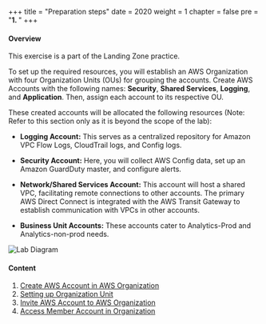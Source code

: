 +++
title = "Preparation steps"
date = 2020
weight = 1
chapter = false
pre = "<b>1. </b>"
+++

#### Overview

This exercise is a part of the Landing Zone practice.

To set up the required resources, you will establish an AWS Organization with four Organization Units (OUs) for grouping the accounts. Create AWS Accounts with the following names: **Security**, **Shared Services**, **Logging**, and **Application**. Then, assign each account to its respective OU.

These created accounts will be allocated the following resources (Note: Refer to this section only as it is beyond the scope of the lab):

- **Logging Account:** This serves as a centralized repository for Amazon VPC Flow Logs, CloudTrail logs, and Config logs.

- **Security Account:** Here, you will collect AWS Config data, set up an Amazon GuardDuty master, and configure alerts.

- **Network/Shared Services Account:** This account will host a shared VPC, facilitating remote connections to other accounts. The primary AWS Direct Connect is integrated with the AWS Transit Gateway to establish communication with VPCs in other accounts.

- **Business Unit Accounts:** These accounts cater to Analytics-Prod and Analytics-non-prod needs.

![Lab Diagram](/images/1/1.png?width=70pc)

#### Content

1. [Create AWS Account in AWS Organization](1-create-aws-account)
2. [Setting up Organization Unit](2-configure-OU)
3. [Invite AWS Account to AWS Organization](2-configure-OU)
4. [Access Member Account in Organization](4-switch-role)
